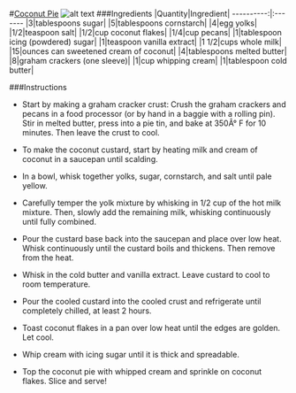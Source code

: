#[Coconut Pie](https://food52.com/recipes/37404-coconut-pie)
![alt text](https:https://images.food52.com/BVLo_XlaxZQqfkvVk9G-KGo56GA=/753x502/3f29a623-4495-46dd-9317-ff04ed302431--2015-0811_coconut-pie_alpha-smoot_527.jpg)
###Ingredients
|Quantity|Ingredient|
----------:|:-------
|3|tablespoons sugar|
|5|tablespoons cornstarch|
|4|egg yolks|
|1/2|teaspoon salt|
|1/2|cup coconut flakes|
|1/4|cup pecans|
|1|tablespoon icing (powdered) sugar|
|1|teaspoon vanilla extract|
|1 1/2|cups whole milk|
|15|ounces can sweetened cream of coconut|
|4|tablespoons melted butter|
|8|graham crackers (one sleeve)|
|1|cup whipping cream|
|1|tablespoon cold butter|

###Instructions

* Start by making a graham cracker crust: Crush the graham crackers and pecans in a food processor (or by hand in a baggie with a rolling pin). Stir in melted butter, press into a pie tin, and bake at 350Â° F for 10 minutes. Then leave the crust to cool.

* To make the coconut custard, start by heating milk and cream of coconut in a saucepan until scalding.

* In a bowl, whisk together yolks, sugar, cornstarch, and salt until pale yellow.

* Carefully temper the yolk mixture by whisking in 1/2 cup of the hot milk mixture. Then, slowly add the remaining milk, whisking continuously until fully combined.

* Pour the custard base back into the saucepan and place over low heat. Whisk continuously until the custard boils and thickens. Then remove from the heat.

* Whisk in the cold butter and vanilla extract. Leave custard to cool to room temperature.

* Pour the cooled custard into the cooled crust and refrigerate until completely chilled, at least 2 hours.

* Toast coconut flakes in a pan over low heat until the edges are golden. Let cool.

* Whip cream with icing sugar until it is thick and spreadable.

* Top the coconut pie with whipped cream and sprinkle on coconut flakes. Slice and serve!